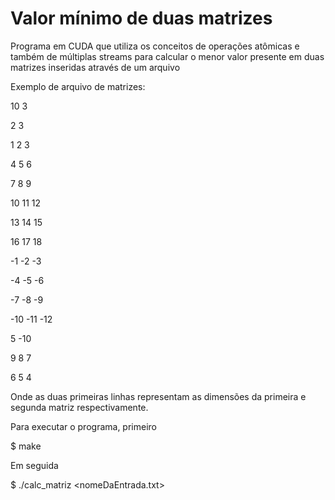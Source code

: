 # Valor mínimo de duas matrizes

Programa em CUDA que utiliza os conceitos de operações atômicas e também de múltiplas streams para calcular o menor valor presente em duas matrizes inseridas através de um arquivo

Exemplo de arquivo de matrizes:

10 3

2 3

1 2 3

4 5 6

7 8 9

10 11 12

13 14 15

16 17 18

-1 -2 -3

-4 -5 -6

-7 -8 -9

-10 -11 -12

5 -10

9 8 7

6 5 4

Onde as duas primeiras linhas representam as dimensões da primeira e segunda matriz respectivamente.

Para executar o programa, primeiro

$ make 

Em seguida

$ ./calc_matriz <nomeDaEntrada.txt>
